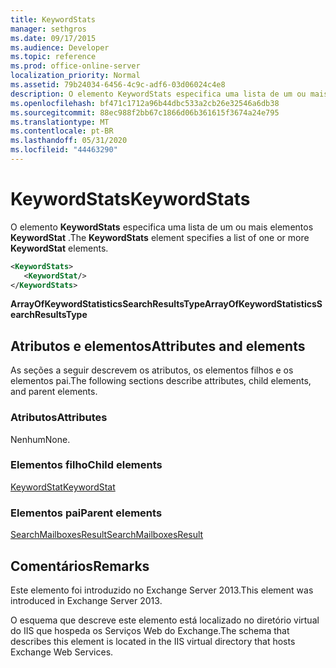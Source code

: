 ```yaml
---
title: KeywordStats
manager: sethgros
ms.date: 09/17/2015
ms.audience: Developer
ms.topic: reference
ms.prod: office-online-server
localization_priority: Normal
ms.assetid: 79b24034-6456-4c9c-adf6-03d06024c4e8
description: O elemento KeywordStats especifica uma lista de um ou mais elementos KeywordStat.
ms.openlocfilehash: bf471c1712a96b44dbc533a2cb26e32546a6db38
ms.sourcegitcommit: 88ec988f2bb67c1866d06b361615f3674a24e795
ms.translationtype: MT
ms.contentlocale: pt-BR
ms.lasthandoff: 05/31/2020
ms.locfileid: "44463290"
---
```

# <a name="keywordstats"></a><span data-ttu-id="ffe25-103">KeywordStats</span><span class="sxs-lookup"><span data-stu-id="ffe25-103">KeywordStats</span></span>

<span data-ttu-id="ffe25-104">O elemento **KeywordStats** especifica uma lista de um ou mais elementos **KeywordStat** .</span><span class="sxs-lookup"><span data-stu-id="ffe25-104">The **KeywordStats** element specifies a list of one or more **KeywordStat** elements.</span></span> 
  
```XML
<KeywordStats>
   <KeywordStat/>
</KeywordStats>
```

 <span data-ttu-id="ffe25-105">**ArrayOfKeywordStatisticsSearchResultsType**</span><span class="sxs-lookup"><span data-stu-id="ffe25-105">**ArrayOfKeywordStatisticsSearchResultsType**</span></span>
## <a name="attributes-and-elements"></a><span data-ttu-id="ffe25-106">Atributos e elementos</span><span class="sxs-lookup"><span data-stu-id="ffe25-106">Attributes and elements</span></span>

<span data-ttu-id="ffe25-107">As seções a seguir descrevem os atributos, os elementos filhos e os elementos pai.</span><span class="sxs-lookup"><span data-stu-id="ffe25-107">The following sections describe attributes, child elements, and parent elements.</span></span>
  
### <a name="attributes"></a><span data-ttu-id="ffe25-108">Atributos</span><span class="sxs-lookup"><span data-stu-id="ffe25-108">Attributes</span></span>

<span data-ttu-id="ffe25-109">Nenhum</span><span class="sxs-lookup"><span data-stu-id="ffe25-109">None.</span></span>
  
### <a name="child-elements"></a><span data-ttu-id="ffe25-110">Elementos filho</span><span class="sxs-lookup"><span data-stu-id="ffe25-110">Child elements</span></span>

[<span data-ttu-id="ffe25-111">KeywordStat</span><span class="sxs-lookup"><span data-stu-id="ffe25-111">KeywordStat</span></span>](keywordstat.md)
  
### <a name="parent-elements"></a><span data-ttu-id="ffe25-112">Elementos pai</span><span class="sxs-lookup"><span data-stu-id="ffe25-112">Parent elements</span></span>

[<span data-ttu-id="ffe25-113">SearchMailboxesResult</span><span class="sxs-lookup"><span data-stu-id="ffe25-113">SearchMailboxesResult</span></span>](searchmailboxesresult.md)
  
## <a name="remarks"></a><span data-ttu-id="ffe25-114">Comentários</span><span class="sxs-lookup"><span data-stu-id="ffe25-114">Remarks</span></span>

<span data-ttu-id="ffe25-115">Este elemento foi introduzido no Exchange Server 2013.</span><span class="sxs-lookup"><span data-stu-id="ffe25-115">This element was introduced in Exchange Server 2013.</span></span>
  
<span data-ttu-id="ffe25-116">O esquema que descreve este elemento está localizado no diretório virtual do IIS que hospeda os Serviços Web do Exchange.</span><span class="sxs-lookup"><span data-stu-id="ffe25-116">The schema that describes this element is located in the IIS virtual directory that hosts Exchange Web Services.</span></span>
  

